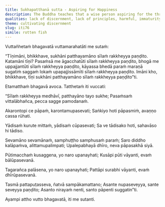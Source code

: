 ```yaml
---
title: Sukhapatthanā sutta - Aspiring for Happiness
description: The Buddha teaches that a wise person aspiring for the three kinds of happiness - of 1) praise, 2) wealth, and 3) good rebirth - should safeguard their virtue.
qualities: lack of discernment, lack of principles, harmful, immaturity, ethical conduct
theme: cultivating discernment
slug: iti76
simile: rotten fish
---
```


Vuttañhetaṁ bhagavatā vuttamarahatāti me sutaṁ:

“Tīṇimāni, bhikkhave, sukhāni patthayamāno sīlaṁ rakkheyya paṇḍito. Katamāni tīṇi? Pasaṁsā me āgacchatūti sīlaṁ rakkheyya paṇḍito, bhogā me uppajjantūti sīlaṁ rakkheyya paṇḍito, kāyassa bhedā paraṁ maraṇā sugatiṁ saggaṁ lokaṁ upapajjissāmīti sīlaṁ rakkheyya paṇḍito. Imāni kho, bhikkhave, tīṇi sukhāni patthayamāno sīlaṁ rakkheyya paṇḍito”ti.

Etamatthaṁ bhagavā avoca. Tatthetaṁ iti vuccati:

“Sīlaṁ rakkheyya medhāvī,
patthayāno tayo sukhe;
Pasaṁsaṁ vittalābhañca,
pecca sagge pamodanaṁ.

Akarontopi ce pāpaṁ,
karontamupasevati;
Saṅkiyo hoti pāpasmiṁ,
avaṇṇo cassa rūhati.

Yādisaṁ kurute mittaṁ,
yādisaṁ cūpasevati;
Sa ve tādisako hoti,
sahavāso hi tādiso.

Sevamāno sevamānaṁ,
samphuṭṭho samphusaṁ paraṁ;
Saro diddho kalāpaṁva,
alittamupalimpati;
Upalepabhayā dhīro,
neva pāpasakhā siyā.

Pūtimacchaṁ kusaggena,
yo naro upanayhati;
Kusāpi pūti vāyanti,
evaṁ bālūpasevanā.

Tagarañca palāsena,
yo naro upanayhati;
Pattāpi surabhi vāyanti,
evaṁ dhīrūpasevanā.

Tasmā pattapuṭasseva,
ñatvā sampākamattano;
Asante nupaseveyya,
sante seveyya paṇḍito;
Asanto nirayaṁ nenti,
santo pāpenti suggatin”ti.

Ayampi attho vutto bhagavatā, iti me sutanti.

